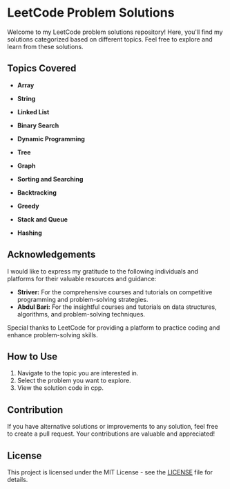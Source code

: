 
# LeetCode Problem Solutions

Welcome to my LeetCode problem solutions repository! Here, you'll find my solutions categorized based on different topics. Feel free to explore and learn from these solutions.

## Topics Covered

- **Array**


- **String**


- **Linked List**


- **Binary Search**

- **Dynamic Programming**


- **Tree**

- **Graph**


- **Sorting and Searching**


- **Backtracking**


- **Greedy**


- **Stack and Queue**


- **Hashing**


## Acknowledgements

I would like to express my gratitude to the following individuals and platforms for their valuable resources and guidance:

- **Striver:** For the comprehensive courses and tutorials on competitive programming and problem-solving strategies.
- **Abdul Bari:** For the insightful courses and tutorials on data structures, algorithms, and problem-solving techniques.

Special thanks to LeetCode for providing a platform to practice coding and enhance problem-solving skills.

## How to Use

1. Navigate to the topic you are interested in.
2. Select the problem you want to explore.
3. View the solution code in cpp.

## Contribution

If you have alternative solutions or improvements to any solution, feel free to create a pull request. Your contributions are valuable and appreciated!

## License

This project is licensed under the MIT License - see the [LICENSE](LICENSE) file for details.

